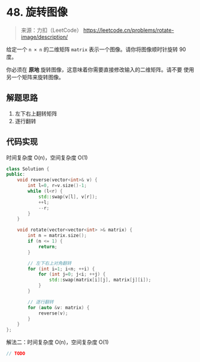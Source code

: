 ﻿# 48. 旋转图像
> 来源：力扣（LeetCode）
https://leetcode.cn/problems/rotate-image/description/

给定一个 `n × n` 的二维矩阵 `matrix` 表示一个图像。请你将图像顺时针旋转 90 度。

你必须在 **原地** 旋转图像，这意味着你需要直接修改输入的二维矩阵。请不要 使用另一个矩阵来旋转图像。

## 解题思路
1. 左下右上翻转矩阵
2. 逐行翻转

## 代码实现
时间复杂度 O(n)，空间复杂度 O(1)
```cpp
class Solution {
public:
    void reverse(vector<int>& v) {
        int l=0, r=v.size()-1;
        while (l<r) {
            std::swap(v[l], v[r]);
            ++l;
            --r;
        }
    }

    void rotate(vector<vector<int> >& matrix) {
        int n = matrix.size();
        if (n <= 1) {
            return;
        }

        // 左下右上对角翻转
        for (int i=1; i<n; ++i) {
            for (int j=0; j<i; ++j) {
                std::swap(matrix[i][j], matrix[j][i]);
            }
        }

        // 逐行翻转
        for (auto &v: matrix) {
            reverse(v);
        }
    }
};
```

解法二：时间复杂度 O(n)，空间复杂度 O(1)
```cpp
// TODO
```
